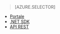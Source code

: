 ﻿> [AZURE.SELECTOR]
- [Portale](/documentation/articles/media-services-manage-content/)
- [.NET SDK](/documentation/articles/media-services-dotnet-upload-files/)
- [API REST](/documentation/articles/media-services-rest-upload-files/)

<!--HONumber=47-->
